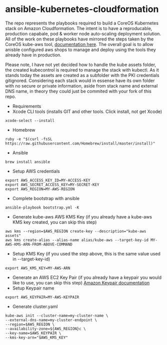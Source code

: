 ansible-kubernetes-cloudformation
===
The repo represents the playbooks required to build a CoreOS Kubernetes stack on Amazon Cloudformation. The intent is to have a reproducable, production capabale, pod & worker node auto-scaling deployment solution. All of the work on these playbooks have mirrored the steps taken by the CoreOS kube-aws tool, [documentation here](https://coreos.com/kubernetes/docs/latest/kubernetes-on-aws.html). The overall goal is to allow anisble configured aws shops to manage and deploy using the tools they already have in production.

Please note, I have not yet decided how to handle the kube assets folder, the created kubecontrol is required to manage the stack with kubectl. As it stands today the assets are created as a subfolder with the PKI credentials gitignored. Considering each stack would in essense have its own folder with no secure or private information, aside from stack name and external DNS name, in theory they could just be commited with your fork of this repo.

* Requirements
* Xcode CLI tools (installs GIT and other tools. Click install, not get Xcode)
```
xcode-select --install
```
* Homebrew
```
ruby -e "$(curl -fsSL https://raw.githubusercontent.com/Homebrew/install/master/install)"
```
* Ansible
```
brew install ansible
```
* Setup AWS credentials
```
export AWS_ACCESS_KEY_ID=MY-ACCESS-KEY
export AWS_SECRET_ACCESS_KEY=MY-SECRET-KEY
export AWS_REGION=MY-AWS-REGION
```
* Complete bootstrap with ansible
```
ansible-playbook bootstrap.yml -K
```
* Generate kube-aws AWS KMS Key (if you already have a kube-aws KMS key created, you can skip this step)
```
aws kms --region=$AWS_REGION create-key --description="kube-aws assets"
aws kms create-alias --alias-name alias/kube-aws --target-key-id MY-AWS-KMS-ARN-FROM-ABOVE-COMMAND
```
* Setup KMS Key (if you used the step above, this is the same value used in --target-key-id)
```
export AWS_KMS_KEY=MY-AWS-ARN
```
* Generate an AWS EC2 Key Pair (if you already have a keypair you would like to use, you can skip this step)
[Amazon Keypair documentation](http://docs.aws.amazon.com/AWSEC2/latest/UserGuide/ec2-key-pairs.html#having-ec2-create-your-key-pair)
* Setup Keypair name
```
export AWS_KEYPAIR=MY-AWS-KEYPAIR
```
* Generate cluster.yaml
```
kube-aws init --cluster-name=my-cluster-name \
--external-dns-name=my-cluster-endpoint \
--region=$AWS_REGION \
--availability-zone=${AWS_REGION}c \
--key-name=$AWS_KEYPAIR \
--kms-key-arn="$AWS_KMS_KEY"
```
